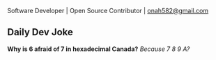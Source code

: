 Software Developer | Open Source Contributor | onah582@gmail.com 

## Daily Dev Joke

**Why is 6 afraid of 7 in hexadecimal Canada?**
*Because 7 8 9 A?*
    